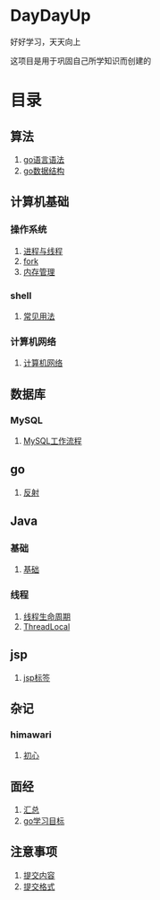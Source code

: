 # DayDayUp
好好学习，天天向上

这项目是用于巩固自己所学知识而创建的

# 目录

## 算法
1. [go语言语法](./algorithm/goGrammer.md)
2. [go数据结构](./algorithm/dataStructure.md)

## 计算机基础

### 操作系统

1. [进程与线程](./computerBasics/os/ProcessAndThread.md)
2. [fork](./computerBasics/os/Fork.md)
3. [内存管理](./computerBasics/os/MemoryManagement.md)

### shell
1. [常见用法](./shell/commonUsage.md)

### 计算机网络

1. [计算机网络](./os/ComputerNetwork.md)

## 数据库

### MySQL

1. [MySQL工作流程](./database/MySQL/howtowork.md)

## go
1. [反射](./go/reflect.md)

## Java

### 基础

1. [基础](./java/basic/basic.md)

### 线程

1. [线程生命周期](./java/thread/ThreadLifeCycle.md)
2. [ThreadLocal](./java/thread/ThreadLocal.md)

## jsp
1. [jsp标签](./jsp/tag.md)


## 杂记
### himawari
1. [初心](./daily/himawari/initialCommit.md)

## 面经
1. [汇总](./interviewExperience/summary.md)
2. [go学习目标](./interviewExperience/goRequirement.md)

## 注意事项
1. [提交内容](./notice/content.md)
2. [提交格式](./notice/commitFormat.md)






